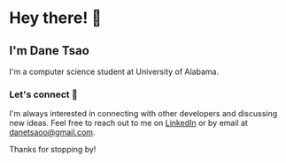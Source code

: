 Hey there! 👋
=============

I'm Dane Tsao
-------------

I'm a computer science student at University of Alabama.

### Let's connect 🤝

I'm always interested in connecting with other developers and discussing new ideas. Feel free to reach out to me on [LinkedIn](https://www.linkedin.com/in/danetsao/) or by email at danetsaoo@gmail.com.

Thanks for stopping by!

